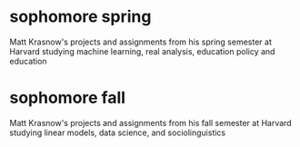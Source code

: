 # sophomore spring
Matt Krasnow's projects and assignments from his spring semester at Harvard studying machine learning, real analysis, education policy and education

# sophomore fall
Matt Krasnow's projects and assignments from his fall semester at Harvard studying linear models, data science, and sociolinguistics
